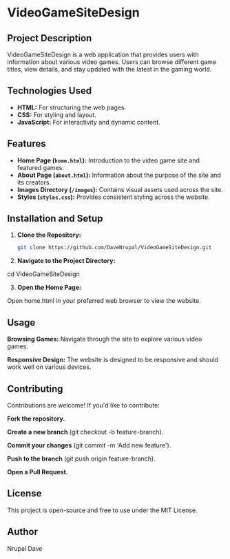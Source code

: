 # VideoGameSiteDesign

## Project Description

VideoGameSiteDesign is a web application that provides users with information about various video games. Users can browse different game titles, view details, and stay updated with the latest in the gaming world.

## Technologies Used

- **HTML:** For structuring the web pages.
- **CSS:** For styling and layout.
- **JavaScript:** For interactivity and dynamic content.

## Features

- **Home Page (`home.html`):** Introduction to the video game site and featured games.
- **About Page (`about.html`):** Information about the purpose of the site and its creators.
- **Images Directory (`/images`):** Contains visual assets used across the site.
- **Styles (`styles.css`):** Provides consistent styling across the website.

## Installation and Setup

1. **Clone the Repository:**

   ```bash
   git clone https://github.com/DaveNrupal/VideoGameSiteDesign.git

2. **Navigate to the Project Directory:**

cd VideoGameSiteDesign

3. **Open the Home Page:**

Open home.html in your preferred web browser to view the website.

## Usage

**Browsing Games:** Navigate through the site to explore various video games.

**Responsive Design:** The website is designed to be responsive and should work well on various devices.

## Contributing

Contributions are welcome! If you'd like to contribute:

**Fork the repository.**

**Create a new branch** (git checkout -b feature-branch).

**Commit your changes** (git commit -m 'Add new feature').

**Push to the branch** (git push origin feature-branch).

**Open a Pull Request.**

## License
This project is open-source and free to use under the MIT License.

## Author
Nrupal Dave
